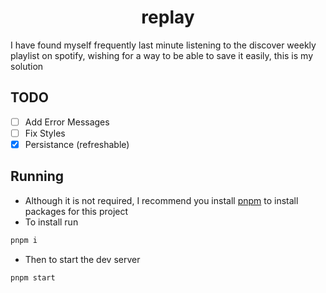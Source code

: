 <div align="center"><h1>replay</h1></div>

I have found myself frequently last minute listening to the discover weekly playlist on spotify, wishing for a way to be able to save it easily, this is my solution

## TODO

-   [ ] Add Error Messages
-   [ ] Fix Styles
-   [x] Persistance (refreshable)

## Running

-   Although it is not required, I recommend you install [pnpm](https://pnpm.io/) to install packages for this project
-   To install run

```bash
pnpm i
```

-   Then to start the dev server

```bash
pnpm start
```
